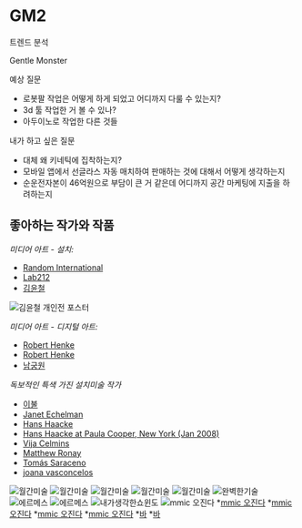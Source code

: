 # GM2
트렌드 분석


Gentle Monster

예상 질문
- 로봇팔 작업은 어떻게 하게 되었고 어디까지 다룰 수 있는지?
- 3d 툴 작업한 거 볼 수 있나?
- 아두이노로 작업한 다른 것들

내가 하고 싶은 질문
- 대체 왜 키네틱에 집착하는지?
- 모바일 앱에서 선글라스 자동 매치하여 판매하는 것에 대해서 어떻게 생각하는지
- 순운전자본이 46억원으로 부담이 큰 거 같은데 어디까지 공간 마케팅에 지출을 하려하는지


## 좋아하는 작가와 작품
 _미디어 아트 - 설치:_
* [Random International](https://vimeo.com/376351028)
* [Lab212](https://lab212.org/oeuvres/2:art/17/Portee)
* [김윤철](https://youtu.be/geypSqyGZ0Y)

![김윤철 개인전 포스터](/kim.jpg)


 _미디어 아트 - 디지털 아트:_
 * [Robert Henke](https://youtu.be/zMHb5ft_P6Q)
 * [Robert Henke](https://youtu.be/WrVsj3xN3E4)  
 * [남궁원](https://youtu.be/JvH0ukNCYeo)

 _독보적인 특색 가진 설치미술 작가_
 * [이불](https://youtu.be/WhyeyI3fKY8)
 * [Janet Echelman](https://youtu.be/l3rIW9nJw3Y)
 * [Hans Haacke](https://youtu.be/tOmesd5aHIk)
 * [Hans Haacke at Paula Cooper, New York (Jan 2008)](https://youtu.be/ffpvKOm2WIE)
 * [Vija Celmins](https://www.sfmoma.org/watch/vija-celmins-saying-the-unsayable/)
 * [Matthew Ronay](https://youtu.be/CXapwtxencw)
 * [Tomás Saraceno](https://youtu.be/05rgQUFPTjc)
 * [joana vasconcelos](/pinkHeli.jpg)

 ![월간미술](/20200629_120329.jpg)
 ![월간미술](/20200629_120336.jpg)
 ![월간미술](/20200629_120837.jpg)
 ![월간미술](/20200629_120904.jpg)
 ![월간미술](/20200629_121046.jpg)
 ![완벽한기술](/20200629_132505.jpg)
 ![에르메스](/20200629_133347.jpg)
 ![에르메스](/20200629_133351.jpg)
 ![내가생각한쇼윈도](/20200629_133501.jpg)
 ![mmic 오진다](/20200629_133543.jpg)
 *[mmic 오진다](/20200629_133720.jpg)
 *[mmic 오진다](/20200629_133739.jpg)
 *[mmic 오진다](/20200629_133810.jpg)
 *[mmic 오진다](/20200629_133950.jpg)
 *[바](/20200629_134025.jpg)
 *[바](/20200629_134032.jpg)  
